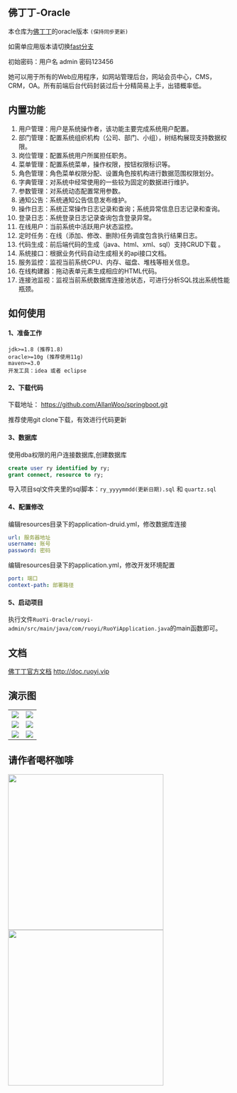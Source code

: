 ## 佛丁丁-Oracle

本仓库为[佛丁丁](https://github.com/AllanWoo/springboot.git)的oracle版本 `(保持同步更新)` 

如需单应用版本请切换[fast分支](https://github.com/AllanWoo/springboot.git)

初始密码：用户名 admin 密码123456

她可以用于所有的Web应用程序，如网站管理后台，网站会员中心，CMS，CRM，OA。所有前端后台代码封装过后十分精简易上手，出错概率低。

## 内置功能
1.  用户管理：用户是系统操作者，该功能主要完成系统用户配置。
2.  部门管理：配置系统组织机构（公司、部门、小组），树结构展现支持数据权限。
3.  岗位管理：配置系统用户所属担任职务。
4.  菜单管理：配置系统菜单，操作权限，按钮权限标识等。
5.  角色管理：角色菜单权限分配、设置角色按机构进行数据范围权限划分。
6.  字典管理：对系统中经常使用的一些较为固定的数据进行维护。
7.  参数管理：对系统动态配置常用参数。
8.  通知公告：系统通知公告信息发布维护。
9.  操作日志：系统正常操作日志记录和查询；系统异常信息日志记录和查询。
10. 登录日志：系统登录日志记录查询包含登录异常。
11. 在线用户：当前系统中活跃用户状态监控。
12. 定时任务：在线（添加、修改、删除)任务调度包含执行结果日志。
13. 代码生成：前后端代码的生成（java、html、xml、sql）支持CRUD下载 。
14. 系统接口：根据业务代码自动生成相关的api接口文档。
15. 服务监控：监视当前系统CPU、内存、磁盘、堆栈等相关信息。
16. 在线构建器：拖动表单元素生成相应的HTML代码。
17. 连接池监视：监视当前系统数据库连接池状态，可进行分析SQL找出系统性能瓶颈。

## 如何使用

#### 1、准备工作
~~~
jdk>=1.8 (推荐1.8)
oracle>=10g (推荐使用11g)
maven>=3.0
开发工具：idea 或者 eclipse
~~~

#### 2、下载代码
下载地址： https://github.com/AllanWoo/springboot.git

推荐使用git clone下载，有效进行代码更新

#### 3、数据库

使用dba权限的用户连接数据库,创建数据库
```sql
create user ry identified by ry;
grant connect, resource to ry;
```
导入项目sql文件夹里的sql脚本：`ry_yyyymmdd(更新日期).sql` 和 `quartz.sql`

#### 4、配置修改

编辑resources目录下的application-druid.yml，修改数据库连接

```yml
url: 服务器地址
username: 账号
password: 密码
```

编辑resources目录下的application.yml，修改开发环境配置
```yml
port: 端口
context-path: 部署路径
```

#### 5、启动项目
执行文件`RuoYi-Oracle/ruoyi-admin/src/main/java/com/ruoyi/RuoYiApplication.java`的main函数即可。

## 文档
[佛丁丁官方文档](http://doc.ruoyi.vip) http://doc.ruoyi.vip

## 演示图

<table>
    <tr>
        <td><img src="http://goddesslzj.xyz/img/%E5%BE%AE%E4%BF%A1%E5%9B%BE%E7%89%87_20201007140626.png"/></td>
        <td><img src="http://goddesslzj.xyz/img/%E5%BE%AE%E4%BF%A1%E5%9B%BE%E7%89%87_202010071406261.png"/></td>
    </tr>
    <tr>
        <td><img src="http://goddesslzj.xyz/img/%E5%BE%AE%E4%BF%A1%E5%9B%BE%E7%89%87_202010071406262.png"/></td>
        <td><img src="http://goddesslzj.xyz/img/%E5%BE%AE%E4%BF%A1%E5%9B%BE%E7%89%87_202010071406263.png"/></td>
    </tr>
    <tr>
        <td><img src="http://goddesslzj.xyz/img/%E5%BE%AE%E4%BF%A1%E5%9B%BE%E7%89%87_202010071406264.png"/></td>
        <td><img src="http://goddesslzj.xyz/img/%E5%BE%AE%E4%BF%A1%E5%9B%BE%E7%89%87_202010071406265.png"/></td>
    </tr>
	
</table>

## 请作者喝杯咖啡
<div>
<img src="http://img.racinfo.cn/007FMAUigy1g68fpr0s1lj30g40g4q58.jpg" width="350" height="350">
<img src="http://img.racinfo.cn/007FMAUigy1g68focark1j30g40g4wfe1.jpg" width="350" height="350">
</div>

